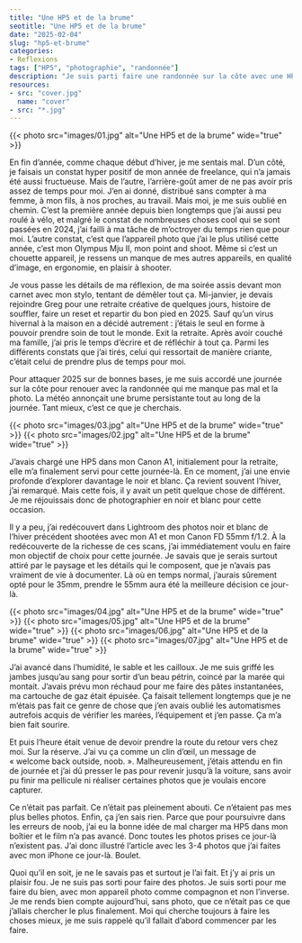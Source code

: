 ```yaml
---
title: "Une HP5 et de la brume"
seotitle: "Une HP5 et de la brume"
date: "2025-02-04"
slug: "hp5-et-brume"
categories:
- Reflexions
tags: ["HP5", "photographie", "randonnée"]
description: "Je suis parti faire une randonnée sur la côte avec une HP5+, sous la brume."
resources:
- src: "cover.jpg"
  name: "cover"
- src: "*.jpg"
---
```

{{< photo src="images/01.jpg" alt="Une HP5 et de la brume" wide="true" >}}

En fin d’année, comme chaque début d’hiver, je me sentais mal. D’un côté, je faisais un constat hyper positif de mon année de freelance, qui n’a jamais été aussi fructueuse. Mais de l’autre, l’arrière-goût amer de ne pas avoir pris assez de temps pour moi. J’en ai donné, distribué sans compter à ma femme, à mon fils, à nos proches, au travail. Mais moi, je me suis oublié en chemin. C’est la première année depuis bien longtemps que j’ai aussi peu roulé à vélo, et malgré le constat de nombreuses choses cool qui se sont passées en 2024, j’ai failli à ma tâche de m’octroyer du temps rien que pour moi. L’autre constat, c’est que l’appareil photo que j’ai le plus utilisé cette année, c’est mon Olympus Mju II, mon point and shoot. Même si c’est un chouette appareil, je ressens un manque de mes autres appareils, en qualité d’image, en ergonomie, en plaisir à shooter.

Je vous passe les détails de ma réflexion, de ma soirée assis devant mon carnet avec mon stylo, tentant de démêler tout ça. Mi-janvier, je devais rejoindre Greg pour une retraite créative de quelques jours, histoire de souffler, faire un reset et repartir du bon pied en 2025. Sauf qu’un virus hivernal à la maison en a décidé autrement : j’étais le seul en forme à pouvoir prendre soin de tout le monde. Exit la retraite. Après avoir couché ma famille, j’ai pris le temps d’écrire et de réfléchir à tout ça. Parmi les différents constats que j’ai tirés, celui qui ressortait de manière criante, c’était celui de prendre plus de temps pour moi.

Pour attaquer 2025 sur de bonnes bases, je me suis accordé une journée sur la côte pour renouer avec la randonnée qui me manque pas mal et la photo. La météo annonçait une brume persistante tout au long de la journée. Tant mieux, c’est ce que je cherchais.

{{< photo src="images/03.jpg" alt="Une HP5 et de la brume" wide="true" >}}
{{< photo src="images/02.jpg" alt="Une HP5 et de la brume" wide="true" >}}

J’avais chargé une HP5 dans mon Canon A1, initialement pour la retraite, elle m’a finalement servi pour cette journée-là. En ce moment, j’ai une envie profonde d’explorer davantage le noir et blanc. Ça revient souvent l’hiver, j’ai remarqué. Mais cette fois, il y avait un petit quelque chose de différent. Je me réjouissais donc de photographier en noir et blanc pour cette occasion.

Il y a peu, j’ai redécouvert dans Lightroom des photos noir et blanc de l’hiver précédent shootées avec mon A1 et mon Canon FD 55mm f/1.2. À la redécouverte de la richesse de ces scans, j’ai immédiatement voulu en faire mon objectif de choix pour cette journée. Je savais que je serais surtout attiré par le paysage et les détails qui le composent, que je n’avais pas vraiment de vie à documenter. Là où en temps normal, j’aurais sûrement opté pour le 35mm, prendre le 55mm aura été la meilleure décision ce jour-là.

{{< photo src="images/04.jpg" alt="Une HP5 et de la brume" wide="true" >}}
{{< photo src="images/05.jpg" alt="Une HP5 et de la brume" wide="true" >}}
{{< photo src="images/06.jpg" alt="Une HP5 et de la brume" wide="true" >}}
{{< photo src="images/07.jpg" alt="Une HP5 et de la brume" wide="true" >}}

J’ai avancé dans l’humidité, le sable et les cailloux. Je me suis griffé les jambes jusqu’au sang pour sortir d’un beau pétrin, coincé par la marée qui montait. J’avais prévu mon réchaud pour me faire des pâtes instantanées, ma cartouche de gaz était épuisée. Ça faisait tellement longtemps que je ne m’étais pas fait ce genre de chose que j’en avais oublié les automatismes autrefois acquis de vérifier les marées, l’équipement et j’en passe. Ça m’a bien fait sourire.

Et puis l’heure était venue de devoir prendre la route du retour vers chez moi. Sur la réserve. J’ai vu ça comme un clin d’œil, un message de « welcome back outside, noob. ».  Malheureusement, j’étais attendu en fin de journée et j’ai dû presser le pas pour revenir jusqu’à la voiture, sans avoir pu finir ma pellicule ni réaliser certaines photos que je voulais encore capturer.

Ce n’était pas parfait. Ce n’était pas pleinement abouti. Ce n’étaient pas mes plus belles photos. Enfin, ça j’en sais rien. Parce que pour poursuivre dans les erreurs de noob, j’ai eu la bonne idée de mal charger ma HP5 dans mon boîtier et le film n’a pas avancé. Donc toutes les photos prises ce jour-là n’existent pas. J’ai donc illustré l’article avec les 3-4 photos que j’ai faites avec mon iPhone ce jour-là. Boulet.

Quoi qu’il en soit, je ne le savais pas et surtout je l’ai fait. Et j’y ai pris un plaisir fou. Je ne suis pas sorti pour faire des photos. Je suis sorti pour me faire du bien, avec mon appareil photo comme compagnon et non l’inverse. Je me rends bien compte aujourd’hui, sans photo, que ce n’était pas ce que j’allais chercher le plus finalement. Moi qui cherche toujours à faire les choses mieux, je me suis rappelé qu’il fallait d’abord commencer par les faire.
